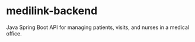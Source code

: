 # medilink-backend
Java Spring Boot API for managing patients, visits, and nurses in a medical office.
